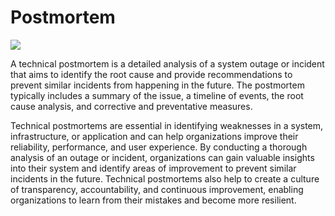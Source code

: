 <h1>Postmortem</h1>
<img src="https://wac-cdn.atlassian.com/dam/jcr:77b7d90d-6b76-47f2-bc2a-f547f8a3eacb/IMMKT-153-illustration-for-postmortem-page.png?cdnVersion=990">
<p>A technical postmortem is a detailed analysis of a system outage or incident that aims to identify the root cause and provide recommendations to prevent similar incidents from happening in the future. The postmortem typically includes a summary of the issue, a timeline of events, the root cause analysis, and corrective and preventative measures.</p>
<p>Technical postmortems are essential in identifying weaknesses in a system, infrastructure, or application and can help organizations improve their reliability, performance, and user experience. By conducting a thorough analysis of an outage or incident, organizations can gain valuable insights into their system and identify areas of improvement to prevent similar incidents in the future. Technical postmortems also help to create a culture of transparency, accountability, and continuous improvement, enabling organizations to learn from their mistakes and become more resilient.</p>
